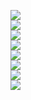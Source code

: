 <a
href="http://redirect.audiocodes.com/install/index.html"
target="_blank">
  <img
src="https://img.shields.io/badge/sbc_tools-WEB-blue?style=for-the-badge" />
</a>
<br>
<a
href="https://techdocs.audiocodes.com/session-border-controller-sbc/mediant-software-sbc/user-manual/version-740/Content/UM/Welcome-UM.htm"
target="_blank">
  <img
src="https://img.shields.io/badge/sbc_user_manuel_ver_74-WEB-blue?style=for-the-badge" />
</a>
<br>
<a
href="https://techdocs.audiocodes.com/session-border-controller-sbc/sip-manipulation/version-760/Content/SIPManipulation/Welcome-MM.htm?tocpath=_____1"
target="_Blank">
  <img
src="https://img.shields.io/badge/sip_manipulation_ver_76-WEB-blue?style=for-the-badge" />
</a>
<br>
<a
href="https://techdocs.audiocodes.com/session-border-controller-sbc/command-line-interface/version-740/Content/UM/Welcome-UM.htm"
target="_blank">
  <img
src="https://img.shields.io/badge/sbc_command_line_ver_74-WEB-blue?style=for-the-badge" />
</a>
<br>
<a
href="https://drive.google.com/file/d/1HzvvCvUJTCUDisXo0cRvnip0tk-0xB7N/view?usp=sharing"
target="_blank">
  <img
src="https://img.shields.io/badge/sbc_recommended_security_guidelines_ver_74-PDF-blue?style=for-the-badge" />
</a>
<br>
<a
href="https://drive.google.com/file/d/12adcc_lPyxQQR68_8HCcFR0b3dqtvjus/view?usp=sharing"
target="_blank">
  <img
src="https://img.shields.io/badge/sbc_with_zoom_phone_carrier_peering_configuration_note-PDF-blue?style=for-the-badge" />
</a>
<br>
<a
href="https://drive.google.com/file/d/1UgWdO3Y0xi4D0X1fRqi3mg4x0Zg_Mq05/view?usp=sharing"
target="_blank">
  <img
src="https://img.shields.io/badge/mediant_800c_sbc_with_zoom_phone_local_survivability_deployment_guide-PDF-blue?style=for-the-badge" />
</a>
<br>
<a
href="https://drive.google.com/file/d/12Ifo3SIR2LpH6s8nb7HeZm2kVDQRT3Xn/view?usp=sharing"
target="_blank">
  <img
src="https://img.shields.io/badge/connecting_sbc_to_microsoft_teams_direct_routing_enterprise_model_configuration_note-PDF-blue?style=for-the-badge" />
</a>
